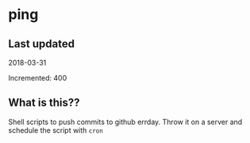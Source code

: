 # ping

## Last updated
2018-03-31

Incremented: 400

## What is this??
Shell scripts to push commits to github errday. Throw it on a server and schedule the script with `cron`
